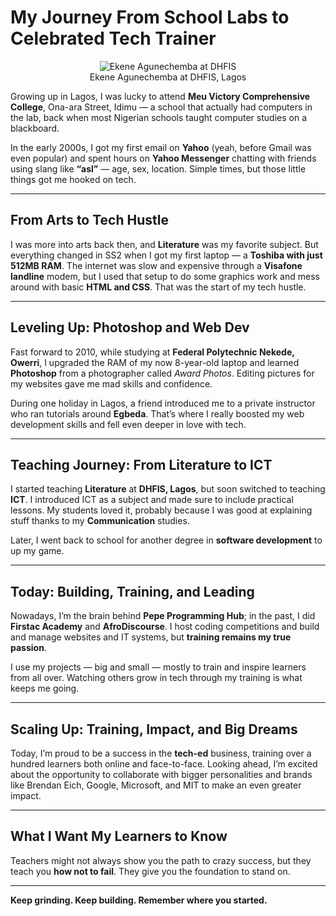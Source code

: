 # My Journey From School Labs to Celebrated Tech Trainer

<center>
  <figure>
    <img src="https://agunechembaekene.wordpress.com/wp-content/uploads/2025/05/me-at-dhfis.jpg" alt="Ekene Agunechemba at DHFIS">
    <figcaption>Ekene Agunechemba at DHFIS, Lagos</figcaption>
  </figure>
</center>


Growing up in Lagos, I was lucky to attend **Meu Victory Comprehensive College**, Ona-ara Street, Idimu — a school that actually had computers in the lab, back when most Nigerian schools taught computer studies on a blackboard.

In the early 2000s, I got my first email on **Yahoo** (yeah, before Gmail was even popular) and spent hours on **Yahoo Messenger** chatting with friends using slang like **“asl”** — age, sex, location. Simple times, but those little things got me hooked on tech.

---

## From Arts to Tech Hustle

I was more into arts back then, and **Literature** was my favorite subject. But everything changed in SS2 when I got my first laptop — a **Toshiba with just 512MB RAM**. The internet was slow and expensive through a **Visafone landline** modem, but I used that setup to do some graphics work and mess around with basic **HTML and CSS**. That was the start of my tech hustle.

---

## Leveling Up: Photoshop and Web Dev

Fast forward to 2010, while studying at **Federal Polytechnic Nekede, Owerri**, I upgraded the RAM of my now 8-year-old laptop and learned **Photoshop** from a photographer called *Award Photos*. Editing pictures for my websites gave me mad skills and confidence.

During one holiday in Lagos, a friend introduced me to a private instructor who ran tutorials around **Egbeda**. That’s where I really boosted my web development skills and fell even deeper in love with tech.

---

## Teaching Journey: From Literature to ICT

I started teaching **Literature** at **DHFIS, Lagos**, but soon switched to teaching **ICT**. I introduced ICT as a subject and made sure to include practical lessons. My students loved it, probably because I was good at explaining stuff thanks to my **Communication** studies.

Later, I went back to school for another degree in **software development** to up my game.

---

## Today: Building, Training, and Leading

Nowadays, I’m the brain behind **Pepe Programming Hub**; in the past, I did **Firstac Academy** and **AfroDiscourse**. I host coding competitions and build and manage websites and IT systems, but **training remains my true passion**.

I use my projects — big and small — mostly to train and inspire learners from all over. Watching others grow in tech through my training is what keeps me going.

---

## Scaling Up: Training, Impact, and Big Dreams

Today, I’m proud to be a success in the **tech-ed** business, training over a hundred learners both online and face-to-face. Looking ahead, I’m excited about the opportunity to collaborate with bigger personalities and brands like Brendan Eich, Google, Microsoft, and MIT to make an even greater impact.


---

## What I Want My Learners to Know

Teachers might not always show you the path to crazy success, but they teach you **how not to fail**. They give you the foundation to stand on.

---

**Keep grinding. Keep building. Remember where you started.**
